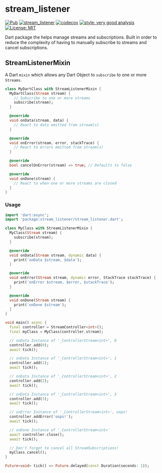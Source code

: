 # stream_listener

[![Pub](https://img.shields.io/pub/v/stream_listener.svg)](https://pub.dev/packages/stream_listener)
[![stream_listener](https://github.com/felangel/stream_listener/actions/workflows/stream_listener.yaml/badge.svg)](https://github.com/felangel/stream_listener/actions/workflows/stream_listener.yaml)
[![codecov](https://codecov.io/gh/felangel/stream_listener/branch/master/graph/badge.svg)](https://codecov.io/gh/felangel/stream_listener)
[![style: very good analysis](https://img.shields.io/badge/style-very_good_analysis-B22C89.svg)](https://pub.dev/packages/very_good_analysis)
[![License: MIT](https://img.shields.io/badge/license-MIT-purple.svg)](https://opensource.org/licenses/MIT)

Dart package the helps manage streams and subscriptions. Built in order to reduce the complexity of having to manually subscribe to streams and cancel subscriptions.

## StreamListenerMixin

A Dart `mixin` which allows any Dart Object to `subscribe` to one or more `Streams`.

```dart
class MyDartClass with StreamListenerMixin {
  MyDartClass(Stream stream) {
    // Subscribe to one or more streams
    subscribe(stream);
  }

  @override
  void onData(stream, data) {
    // React to data emitted from stream(s)
  }

  @override
  void onError(stream, error, stackTrace) {
    // React to errors emitted from stream(s)
  }

  @override
  bool cancelOnError(stream) => true; // Defaults to false

  @override
  void onDone(stream) {
    // React to when one or more streams are closed
  }
}
```

### Usage

```dart
import 'dart:async';
import 'package:stream_listener/stream_listener.dart';

class MyClass with StreamListenerMixin {
  MyClass(Stream stream) {
    subscribe(stream);
  }

  @override
  void onData(Stream stream, dynamic data) {
    print('onData $stream, $data');
  }

  @override
  void onError(Stream stream, dynamic error, StackTrace stackTrace) {
    print('onError $stream, $error, $stackTrace');
  }

  @override
  void onDone(Stream stream) {
    print('onDone $stream');
  }
}

void main() async {
  final controller = StreamController<int>();
  final myClass = MyClass(controller.stream);

  // onData Instance of '_ControllerStream<int>', 0
  controller.add(0);
  await tick();

  // onData Instance of '_ControllerStream<int>', 1
  controller.add(1);
  await tick();

  // onData Instance of '_ControllerStream<int>', 2
  controller.add(2);
  await tick();

  // onData Instance of '_ControllerStream<int>', 3
  controller.add(3);
  await tick();

  // onError Instance of '_ControllerStream<int>', oops!
  controller.addError('oops!');
  await tick();

  // onDone Instance of '_ControllerStream<int>'
  await controller.close();
  await tick();

  // Don't forget to cancel all StreamSubscriptions!
  myClass.cancel();
}

Future<void> tick() => Future.delayed(const Duration(seconds: 1));
```
